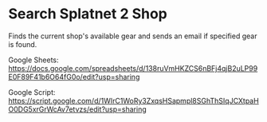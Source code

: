 # Search Splatnet 2 Shop
Finds the current shop's available gear and sends an email if specified gear is found.

Google Sheets: https://docs.google.com/spreadsheets/d/138ruVmHKZCS6nBFj4qjB2uLP99E0F89F41b6O64fG0o/edit?usp=sharing

Google Script: https://script.google.com/d/1WIrC1WoRy3ZxqsHSapmpl8SGhThSIqJCXtpaHO0DG5xrGrWcAv7etvzs/edit?usp=sharing
